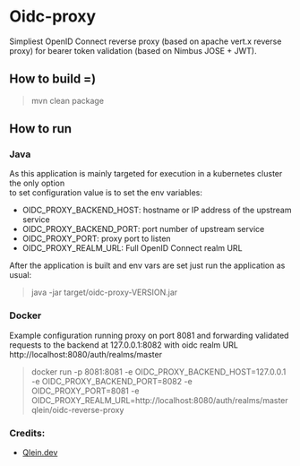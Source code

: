# Oidc-proxy

Simpliest OpenID Connect reverse proxy (based on apache vert.x reverse proxy) for bearer token
validation (based on Nimbus JOSE + JWT).


## How to build =)

>mvn clean package
 
## How to run

### Java

As this application is mainly targeted for execution in a kubernetes cluster the only option  
to set configuration value is to set the env variables:

- OIDC_PROXY_BACKEND_HOST: hostname or IP address of the upstream service
- OIDC_PROXY_BACKEND_PORT: port number of upstream service
- OIDC_PROXY_PORT: proxy port to listen
- OIDC_PROXY_REALM_URL: Full OpenID Connect realm URL

After the application is built and env vars are set just run the application as usual:

> java -jar target/oidc-proxy-VERSION.jar

### Docker

Example configuration running proxy on port 8081 and forwarding validated requests to the backend at 127.0.0.1:8082 with oidc realm URL http://localhost:8080/auth/realms/master

> docker run -p 8081:8081 -e OIDC_PROXY_BACKEND_HOST=127.0.0.1 -e OIDC_PROXY_BACKEND_PORT=8082 -e OIDC_PROXY_PORT=8081 -e OIDC_PROXY_REALM_URL=http://localhost:8080/auth/realms/master qlein/oidc-reverse-proxy

### Credits:

- [Qlein.dev](https://qlein.dev)



